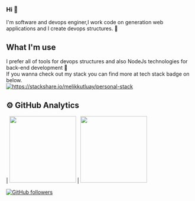 ### Hi 👋

<!--
**melikkutluay/melikkutluay** is a ✨ _special_ ✨ repository because its `README.md` (this file) appears on your GitHub profile.

Here are some ideas to get you started:

- 🔭 I’m currently working on ...
- 🌱 I’m currently learning ...
- 👯 I’m looking to collaborate on ...
- 🤔 I’m looking for help with ...
- 💬 Ask me about ...
- 📫 How to reach me: ...
- 😄 Pronouns: ...
- ⚡ Fun fact: ...
-->
I'm software and devops enginer,I work code on generation web applications and I create devops structures. 🔭
<br/>
## What I'm use
I prefer all of tools for devops structures and also NodeJs technologies for back-end development 🌱
<br/>
If you wanna check out my stack you can find more at tech stack badge on below.<br/>
<a href="https://stackshare.io/melikkutluay/personal-stack">
    <img src="http://img.shields.io/badge/tech-stack-0690fa.svg?style=flat" alt="https://stackshare.io/melikkutluay/personal-stack">
</a>
<!--<br/>If you wanna check out my blog you can find more at topic on below.<br/>
<a href="https://melikkutluay.medium.com"><img src="https://img.shields.io/badge/medium-blog-0690fa.svg" alt="https://melikkutluay.medium.com"></a>
-->

## ⚙️ GitHub Analytics

| <img height="180em" src="https://github-readme-stats-eight-theta.vercel.app/api?username=melikkutluay&show_icons=true&theme=radical&include_all_commits=true&count_private=true"/>    | <img height="180em" src="https://github-readme-stats-eight-theta.vercel.app/api/top-langs/?username=melikkutluay&layout=compact&langs_count=8&theme=radical"/>   

[![GitHub followers](https://img.shields.io/github/followers/melikkutluay?style=social)](https://www.github.com/melikkutluay)

